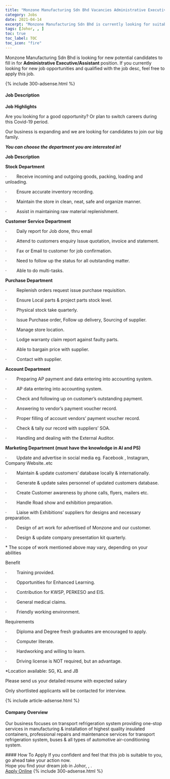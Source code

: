 ```yaml
---
title: "Monzone Manufacturing Sdn Bhd Vacancies Administrative Executive/Assistant" 
category: Jobs 
date: 2021-04-14 
excerpt: "Monzone Manufacturing Sdn Bhd is currently looking for suitable person to fill in the Administrative Executive/Assistant which based in Johor, , " 
tags: [Johor, , ] 
toc: true 
toc_label: TOC 
toc_icon: "fire" 
--- 
```


<p>Monzone Manufacturing Sdn Bhd is looking for new potential candidates to fill in for <b>Administrative Executive/Assistant</b> position. If you currently looking for new job opportunities and qualified with the job desc, feel free to apply this job.
</p>{% include 300-adsense.html %} 
<div><div><h4>Job Description</h4></div><div><div><span><div><p><strong>Job Highlights</strong></p><p><span>Are you looking for a good opportunity? Or plan to switch careers during this Covid-19 period.</span></p><p><span>Our business is expanding and we are looking for candidates to join our big family.</span><em></em></p><p><strong><em>You can choose the department you are interested in!</em></strong></p><p><strong>Job Description</strong></p><p><strong>Stock Department</strong></p><p><span>&#183;&#160;&#160;&#160;&#160;&#160;&#160;&#160;&#160;Receive incoming and outgoing goods, packing, loading and unloading.</span></p><p><span>&#183;&#160;&#160;&#160;&#160;&#160;&#160;&#160;&#160;Ensure accurate inventory recording.</span></p><p><span>&#183;&#160;&#160;&#160;&#160;&#160;&#160;&#160;&#160;Maintain the store in clean, neat, safe and organize manner.</span></p><p><span>&#183;&#160;&#160;&#160;&#160;&#160;&#160;&#160;&#160;Assist in maintaining raw material replenishment.</span></p><p><strong>Customer Service Department</strong></p><p><span>&#183;&#160;&#160;&#160;&#160;&#160;&#160;&#160;&#160;Daily report for Job done, thru email</span></p><p><span>&#183;&#160;&#160;&#160;&#160;&#160;&#160;&#160;&#160;Attend to customers enquiry Issue quotation, invoice and statement.</span></p><p><span>&#183;&#160;&#160;&#160;&#160;&#160;&#160;&#160;&#160;Fax or Email to customer for job confirmation.</span></p><p><span>&#183;&#160;&#160;&#160;&#160;&#160;&#160;&#160;&#160;Need to follow up the status for all outstanding matter.</span></p><p><span>&#183;&#160;&#160;&#160;&#160;&#160;&#160;&#160;&#160;Able to do multi-tasks.</span></p><p><strong>Purchase Department</strong></p><p><span>&#183;&#160;&#160;&#160;&#160;&#160;&#160;&#160;&#160;Replenish orders request issue purchase requisition.</span></p><p><span>&#183;&#160;&#160;&#160;&#160;&#160;&#160;&#160;&#160;Ensure Local parts &amp; project parts stock level.</span></p><p><span>&#183;&#160;&#160;&#160;&#160;&#160;&#160;&#160;&#160;</span>Physical stock take quarterly.</p><p><span>&#183;&#160;&#160;&#160;&#160;&#160;&#160;&#160;&#160;Issue Purchase order, Follow up delivery, Sourcing of supplier.</span></p><p><span>&#183;&#160;&#160;&#160;&#160;&#160;&#160;&#160;&#160;Manage store location.</span></p><p><span>&#183;&#160;&#160;&#160;&#160;&#160;&#160;&#160;&#160;Lodge warranty claim report against faulty parts.</span></p><p><span>&#183;&#160;&#160;&#160;&#160;&#160;&#160;&#160;&#160;Able to bargain price with supplier.</span></p><p><span>&#183;&#160;&#160;&#160;&#160;&#160;&#160;&#160;&#160;Contact with supplier.</span></p><p><strong>Account Department</strong></p><p><span>&#183;&#160;&#160;&#160;&#160;&#160;&#160;&#160;&#160;Preparing AP payment and data entering into accounting system.</span></p><p><span>&#183;&#160;&#160;&#160;&#160;&#160;&#160;&#160;&#160;AP data entering into accounting system.</span></p><p><span>&#183;&#160;&#160;&#160;&#160;&#160;&#160;&#160;&#160;Check and following up on customer&#8217;s outstanding payment.</span></p><p><span>&#183;&#160;&#160;&#160;&#160;&#160;&#160;&#160;&#160;Answering to vendor&#8217;s payment voucher record.</span></p><p><span>&#183;&#160;&#160;&#160;&#160;&#160;&#160;&#160;&#160;Proper filling of account vendors&#8217; payment voucher record.</span></p><p><span>&#183;&#160;&#160;&#160;&#160;&#160;&#160;&#160;&#160;Check &amp; tally our record with suppliers&#8217; SOA.</span></p><p><span>&#183;&#160;&#160;&#160;&#160;&#160;&#160;&#160;&#160;</span><span>Handling and dealing with the External Auditor.</span></p><p><strong>Marketing Department (must have the knowledge in AI and PS)</strong></p><p><span>&#183;&#160;&#160;&#160;&#160;&#160;&#160;&#160;&#160;Update and advertise in social media eg. Facebook , Instagram, Company Website..etc</span></p><p><span>&#183;&#160;&#160;&#160;&#160;&#160;&#160;&#160;&#160;Maintain &amp; update customers&#8217; database locally &amp; internationally.</span></p><p><span>&#183;&#160;&#160;&#160;&#160;&#160;&#160;&#160;&#160;Generate &amp; update sales personnel of updated customers database.</span></p><p><span>&#183;&#160;&#160;&#160;&#160;&#160;&#160;&#160;&#160;Create Customer awareness by phone calls, flyers, mailers etc.</span></p><p><span>&#183;&#160;&#160;&#160;&#160;&#160;&#160;&#160;&#160;Handle Road show and exhibition preparation.</span></p><p><span>&#183;&#160;&#160;&#160;&#160;&#160;&#160;&#160;&#160;Liaise with Exhibitions&#8217; suppliers for designs and necessary preparation.</span></p><p><span>&#183;&#160;&#160;&#160;&#160;&#160;&#160;&#160;&#160;Design of art work for advertised of Monzone and our customer.</span></p><p><span>&#183;&#160;&#160;&#160;&#160;&#160;&#160;&#160;&#160;Design &amp; update company presentation kit quarterly.</span></p><p><span>*</span><span> </span><span>The scope of work mentioned above may vary, depending on your abilities</span></p><p><span>Benefit</span></p><p><span>&#183;&#160;&#160;&#160;&#160;&#160;&#160;&#160;&#160;Training provided.</span></p><p><span>&#183;&#160;&#160;&#160;&#160;&#160;&#160;&#160;&#160;Opportunities for Enhanced Learning.</span></p><p><span>&#183;&#160;&#160;&#160;&#160;&#160;&#160;&#160;&#160;Contribution for KWSP, PERKESO and EIS.</span><span></span></p><p><span>&#183;&#160;&#160;&#160;&#160;&#160;&#160;&#160;&#160;General medical claims.</span></p><p><span>&#183;&#160;&#160;&#160;&#160;&#160;&#160;&#160;&#160;Friendly working environment.</span></p><p><span>Requirements</span></p><p><span>&#183;&#160;&#160;&#160;&#160;&#160;&#160;&#160;&#160;Diploma and Degree fresh graduates are encouraged to apply.</span></p><p><span>&#183;&#160;&#160;&#160;&#160;&#160;&#160;&#160;&#160;Computer literate.</span></p><p><span>&#183;&#160;&#160;&#160;&#160;&#160;&#160;&#160;&#160;Hardworking and willing to learn.</span></p><p><span>&#183;&#160;&#160;&#160;&#160;&#160;&#160;&#160;&#160;Driving license is NOT required, but an advantage.</span></p><p><span>*Location available: SG, KL and JB</span></p><p><span>Please send us your detailed resume with expected salary</span></p><p><span>Only shortlisted applicants will be contacted for interview.</span></p></div></span></div></div></div> 
{% include article-adsense.html %} 
<div><div><h4>Company Overview</h4></div><div><div><span><div><p>Our business focuses on transport refrigeration system providing one-stop services in manufacturing &amp; installation of highest quality insulated containers, professional repairs and maintenance services for transport refrigeration system, buses &amp; all types of automotive air-conditioning system.</p></div></span></div></div></div> 
#### How To Apply 
If you confident and feel that this job is suitable to you, go ahead take your action now. <br/> 
Hope you find your dream job in Johor, , . <br/> 
<a href="https://www.jobstreet.com.my/en/job/administrative-executive-assistant-4537464?jobId=jobstreet-my-job-4537464&" class="btn btn--info" target="_blank" rel="nofollow noopenner">Apply Online</a> 
{% include 300-adsense.html %} 
